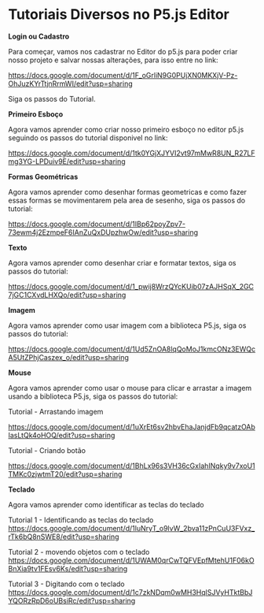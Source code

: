 # Tutoriais Diversos no P5.js Editor

**Login ou Cadastro**

Para começar, vamos nos cadastrar no Editor do p5.js para poder criar nosso projeto e salvar nossas alterações, para isso entre no link: 

https://docs.google.com/document/d/1F_oGrliN9G0PUjXN0MKXjV-Pz-OhJuzKYrTtjnRrmWI/edit?usp=sharing

Siga os passos do Tutorial.


**Primeiro Esboço**

Agora vamos aprender como criar nosso primeiro esboço no editor p5.js seguindo os passos do tutorial disponivel no link: 

https://docs.google.com/document/d/1tk0YGjXJYVI2vt97mMwR8UN_R27LFmg3YG-LPDuiv9E/edit?usp=sharing


**Formas Geométricas**

Agora vamos aprender como desenhar formas geometricas e como fazer essas formas se movimentarem pela area de sesenho, siga os passos do tutorial:

https://docs.google.com/document/d/1IBp62poyZpv7-73ewm4j2EzmpeF6IAnZuQxDUpzhwOw/edit?usp=sharing


**Texto**

Agora vamos aprender como desenhar criar e formatar textos, siga os passos do tutorial:

https://docs.google.com/document/d/1_pwij8WrzQYcKUib07zAJHSqX_2GC7jGC1CXvdLHXQo/edit?usp=sharing


**Imagem**

Agora vamos aprender como usar imagem com a biblioteca P5.js,  siga os passos do tutorial:

https://docs.google.com/document/d/1Ud5ZnOA8lqQoMoJ1kmcONz3EWQcA5UtZPhjCaszex_o/edit?usp=sharing


**Mouse**

Agora vamos aprender como usar o mouse para clicar e arrastar a imagem usando a biblioteca P5.js, siga os passos do tutorial:

Tutorial - Arrastando imagem

https://docs.google.com/document/d/1uXrEt6sv2hbvEhaJanjdFb9qcatzOAbIasLtQk4oHOQ/edit?usp=sharing

Tutorial - Criando botão

https://docs.google.com/document/d/1BhLx96s3VH36cGxIahINqky9v7xoU1TMKc0zjwtmT20/edit?usp=sharing

**Teclado**

Agora vamos aprender como identificar as teclas do teclado

Tutorial 1 - Identificando as teclas do teclado
https://docs.google.com/document/d/1luNryT_o9lvW_2bva11zPnCuU3FVxz_rTk6bQ8nSWE8/edit?usp=sharing

Tutorial 2 - movendo objetos com o teclado
https://docs.google.com/document/d/1UWAM0qrCwTQFVEpfMtehU1F06kOBnXia9tv1FEsv6Ks/edit?usp=sharing

Tutorial 3 - Digitando com o teclado
https://docs.google.com/document/d/1c7zkNDqm0wMH3HqlSJVyHTktBbJYQORzRpD6oUBsiRc/edit?usp=sharing
